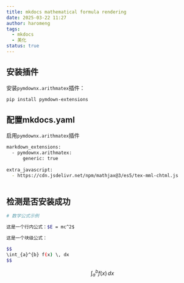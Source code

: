 ```yaml
---
title: mkdocs mathematical formula rendering
date: 2025-03-22 11:27
author: haromeng
tags:
  - mkdocs
  - 美化
status: true
---
```


## 安装插件

安装`pymdownx.arithmatex`插件：

```bash
pip install pymdown-extensions
```

## 配置mkdocs.yaml

启用`pymdownx.arithmatex`插件

```bash
markdown_extensions:
  - pymdownx.arithmatex:
      generic: true
      
extra_javascript:
  - https://cdn.jsdelivr.net/npm/mathjax@3/es5/tex-mml-chtml.js
  
```



## 检测是否安装成功

```bash
# 数学公式示例

这是一个行内公式：$E = mc^2$

这是一个块级公式：

$$
\int_{a}^{b} f(x) \, dx
$$
```



$$
\int_{a}^{b} f(x) \, dx
$$
